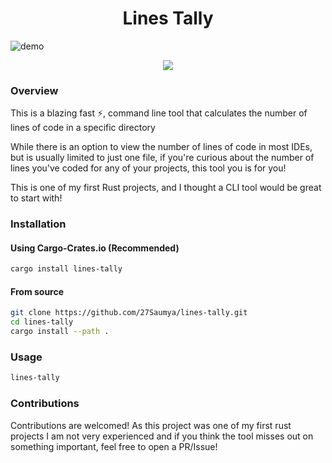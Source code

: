 <h1 align="center">Lines Tally</h1>

![demo](https://i.imgur.com/G9ras2T.png)

<p align="center">
<link href=https://crates.io/crates/lines-tally">
<img src="https://img.shields.io/crates/d/lines-tally?color=C04000" />
</link>
</p>

### Overview

This is a blazing fast ⚡, command line tool that calculates the number of lines of code in a specific directory

While there is an option to view the number of lines of code in most IDEs, but is usually limited to just one file, if you're curious about the number of lines you've coded for any of your projects, this tool you is for you!

This is one of my first Rust projects, and I thought a CLI tool would be great to start with!

### Installation

#### Using Cargo-Crates.io (Recommended)

```bash
cargo install lines-tally
```

#### From source

```bash
git clone https://github.com/27Saumya/lines-tally.git
cd lines-tally
cargo install --path .
```

### Usage

```bash
lines-tally
```

### Contributions

Contributions are welcomed! As this project was one of my first rust projects I am not very experienced and if you think the tool misses out on something important, feel free to open a PR/Issue!
